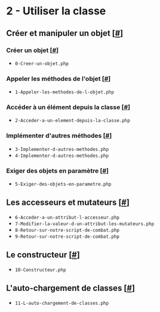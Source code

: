# 2 - Utiliser la classe

## Créer et manipuler un objet [[#](https://openclassrooms.com/fr/courses/1665806-programmez-en-oriente-objet-en-php/1666060-utiliser-la-classe#/id/r-1665984)]

### Créer un objet [[#](https://openclassrooms.com/fr/courses/1665806-programmez-en-oriente-objet-en-php/1666060-utiliser-la-classe#/id/r-1669259)]

- `0-Creer-un-objet.php`

### Appeler les méthodes de l'objet [[#](https://openclassrooms.com/fr/courses/1665806-programmez-en-oriente-objet-en-php/1666060-utiliser-la-classe#/id/r-1669264)]

- `1-Appeler-les-methodes-de-l-objet.php`

### Accéder à un élément depuis la classe [[#](https://openclassrooms.com/fr/courses/1665806-programmez-en-oriente-objet-en-php/1666060-utiliser-la-classe#/id/r-1669277)]

- `2-Acceder-a-un-element-depuis-la-classe.php`

### Implémenter d'autres méthodes [[#](https://openclassrooms.com/fr/courses/1665806-programmez-en-oriente-objet-en-php/1666060-utiliser-la-classe#/id/r-1669315)]

- `3-Implementer-d-autres-methodes.php`
- `4-Implementer-d-autres-methodes.php`

### Exiger des objets en paramètre [[#](https://openclassrooms.com/fr/courses/1665806-programmez-en-oriente-objet-en-php/1666060-utiliser-la-classe#/id/r-1669325)]

- `5-Exiger-des-objets-en-parametre.php`

## Les accesseurs et mutateurs [[#](https://openclassrooms.com/fr/courses/1665806-programmez-en-oriente-objet-en-php/1666060-utiliser-la-classe#/id/r-1666010)]

- `6-Acceder-a-un-attribut-l-accesseur.php`
- `7-Modifier-la-valeur-d-un-attribut-les-mutateurs.php`
- `8-Retour-sur-notre-script-de-combat.php`
- `9-Retour-sur-notre-script-de-combat.php`

## Le constructeur [[#](https://openclassrooms.com/fr/courses/1665806-programmez-en-oriente-objet-en-php/1666060-utiliser-la-classe#/id/r-1666029)]

- `10-Constructeur.php`

## L'auto-chargement de classes [[#](https://openclassrooms.com/fr/courses/1665806-programmez-en-oriente-objet-en-php/1666060-utiliser-la-classe#/id/r-1666059)]

- `11-L-auto-chargement-de-classes.php`